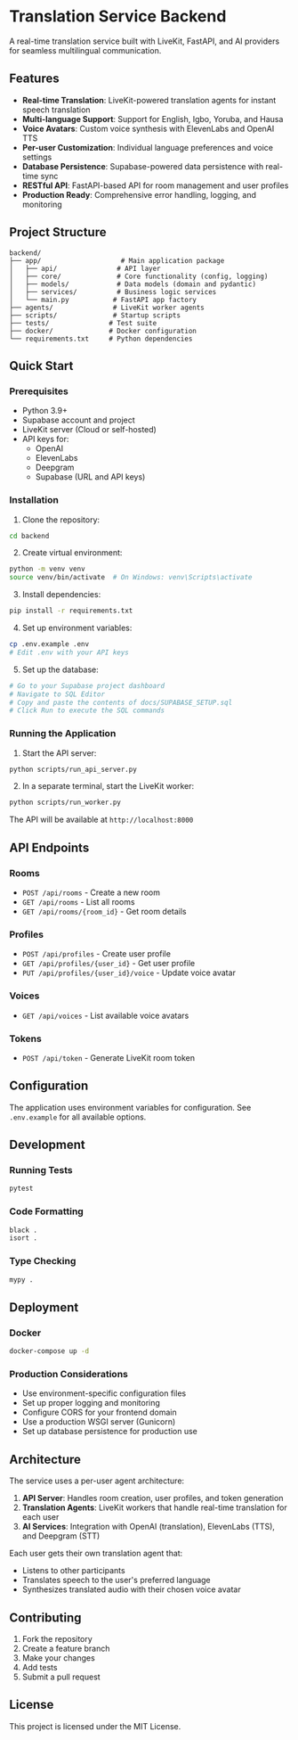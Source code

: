 # Translation Service Backend

A real-time translation service built with LiveKit, FastAPI, and AI providers for seamless multilingual communication.

## Features

- **Real-time Translation**: LiveKit-powered translation agents for instant speech translation
- **Multi-language Support**: Support for English, Igbo, Yoruba, and Hausa
- **Voice Avatars**: Custom voice synthesis with ElevenLabs and OpenAI TTS
- **Per-user Customization**: Individual language preferences and voice settings
- **Database Persistence**: Supabase-powered data persistence with real-time sync
- **RESTful API**: FastAPI-based API for room management and user profiles
- **Production Ready**: Comprehensive error handling, logging, and monitoring

## Project Structure

```
backend/
├── app/                    # Main application package
│   ├── api/               # API layer
│   ├── core/              # Core functionality (config, logging)
│   ├── models/            # Data models (domain and pydantic)
│   ├── services/          # Business logic services
│   └── main.py           # FastAPI app factory
├── agents/               # LiveKit worker agents
├── scripts/              # Startup scripts
├── tests/               # Test suite
├── docker/              # Docker configuration
└── requirements.txt     # Python dependencies
```

## Quick Start

### Prerequisites

- Python 3.9+
- Supabase account and project
- LiveKit server (Cloud or self-hosted)
- API keys for:
  - OpenAI
  - ElevenLabs
  - Deepgram
  - Supabase (URL and API keys)

### Installation

1. Clone the repository:
```bash
cd backend
```

2. Create virtual environment:
```bash
python -m venv venv
source venv/bin/activate  # On Windows: venv\Scripts\activate
```

3. Install dependencies:
```bash
pip install -r requirements.txt
```

4. Set up environment variables:
```bash
cp .env.example .env
# Edit .env with your API keys
```

5. Set up the database:
```bash
# Go to your Supabase project dashboard
# Navigate to SQL Editor
# Copy and paste the contents of docs/SUPABASE_SETUP.sql
# Click Run to execute the SQL commands
```

### Running the Application

1. Start the API server:
```bash
python scripts/run_api_server.py
```

2. In a separate terminal, start the LiveKit worker:
```bash
python scripts/run_worker.py
```

The API will be available at `http://localhost:8000`

## API Endpoints

### Rooms
- `POST /api/rooms` - Create a new room
- `GET /api/rooms` - List all rooms
- `GET /api/rooms/{room_id}` - Get room details

### Profiles
- `POST /api/profiles` - Create user profile
- `GET /api/profiles/{user_id}` - Get user profile
- `PUT /api/profiles/{user_id}/voice` - Update voice avatar

### Voices
- `GET /api/voices` - List available voice avatars

### Tokens
- `POST /api/token` - Generate LiveKit room token

## Configuration

The application uses environment variables for configuration. See `.env.example` for all available options.

## Development

### Running Tests
```bash
pytest
```

### Code Formatting
```bash
black .
isort .
```

### Type Checking
```bash
mypy .
```

## Deployment

### Docker
```bash
docker-compose up -d
```

### Production Considerations

- Use environment-specific configuration files
- Set up proper logging and monitoring
- Configure CORS for your frontend domain
- Use a production WSGI server (Gunicorn)
- Set up database persistence for production use

## Architecture

The service uses a per-user agent architecture:

1. **API Server**: Handles room creation, user profiles, and token generation
2. **Translation Agents**: LiveKit workers that handle real-time translation for each user
3. **AI Services**: Integration with OpenAI (translation), ElevenLabs (TTS), and Deepgram (STT)

Each user gets their own translation agent that:
- Listens to other participants
- Translates speech to the user's preferred language
- Synthesizes translated audio with their chosen voice avatar

## Contributing

1. Fork the repository
2. Create a feature branch
3. Make your changes
4. Add tests
5. Submit a pull request

## License

This project is licensed under the MIT License.
